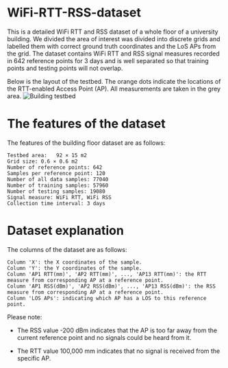 WiFi-RTT-RSS-dataset
========================

This is a detailed WiFi RTT and RSS dataset of a whole floor of a university building. We divided the area of interest was divided into discrete grids and labelled them with correct ground truth coordinates and the LoS APs from the grid. The dataset contains WiFi RTT and RSS signal measures recorded in 642 reference points for 3 days and is well separated so that training points and testing points will not overlap. 

Below is the layout of the testbed. The orange dots indicate the locations of the RTT-enabled Access Point (AP). All measurements are taken in the grey area.
![Building testbed](https://user-images.githubusercontent.com/101070586/156947312-631bf14c-1a4f-4f05-9ccf-f0cc74009330.png)


The features of the dataset
========================

The features of the building floor dataset are as follows:

```
Testbed area:	92 × 15 m2
Grid size: 0.6 × 0.6 m2
Number of reference points: 642
Samples per reference point: 120
Number of all data samples: 77040
Number of training samples: 57960
Number of testing samples: 19080
Signal measure: WiFi RTT, WiFi RSS
Collection time interval: 3 days
```

Dataset explanation
========================

The columns of the dataset are as follows:

```
Column 'X': the X coordinates of the sample.
Column 'Y': the Y coordinates of the sample.
Column 'AP1 RTT(mm)', 'AP2 RTT(mm)', ..., 'AP13 RTT(mm)': the RTT measure from corresponding AP at a reference point.
Column 'AP1 RSS(dBm)', 'AP2 RSS(dBm)', ..., 'AP13 RSS(dBm)': the RSS measure from corresponding AP at a reference point.
Column 'LOS APs': indicating which AP has a LOS to this reference point.
```

Please note:

* The RSS value -200 dBm indicates that the AP is too far away from the current reference point and no signals could be heard from it. 

* The RTT value 100,000 mm indicates that no signal is received from the specific AP.
